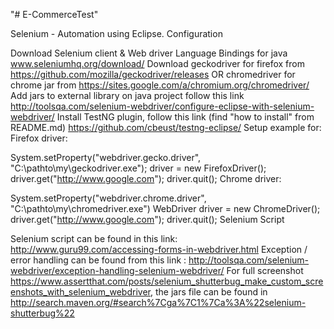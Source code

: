 "# E-CommerceTest" 

Selenium - Automation using Eclipse.
Configuration

Download Selenium client & Web driver Language Bindings for java www.seleniumhq.org/download/
Download geckodriver for firefox from https://github.com/mozilla/geckodriver/releases OR chromedriver for chrome jar from https://sites.google.com/a/chromium.org/chromedriver/
Add jars to external library on java project follow this link http://toolsqa.com/selenium-webdriver/configure-eclipse-with-selenium-webdriver/
Install TestNG plugin, follow this link (find "how to install" from README.md) https://github.com/cbeust/testng-eclipse/
Setup example for:
Firefox driver:

System.setProperty("webdriver.gecko.driver", "C:\\pathto\\my\\geckodriver.exe");
driver = new FirefoxDriver();
driver.get("http://www.google.com");
driver.quit();
Chrome driver:

System.setProperty("webdriver.chrome.driver", "C:\\pathto\\my\\chromedriver.exe")
WebDriver driver = new ChromeDriver();
driver.get("http://www.google.com");
driver.quit();
Selenium Script

Selenium script can be found in this link: http://www.guru99.com/accessing-forms-in-webdriver.html
Exception / error handling can be found from this link : http://toolsqa.com/selenium-webdriver/exception-handling-selenium-webdriver/
For full screenshot https://www.assertthat.com/posts/selenium_shutterbug_make_custom_screenshots_with_selenium_webdriver, the jars file can be found in http://search.maven.org/#search%7Cga%7C1%7Ca%3A%22selenium-shutterbug%22
